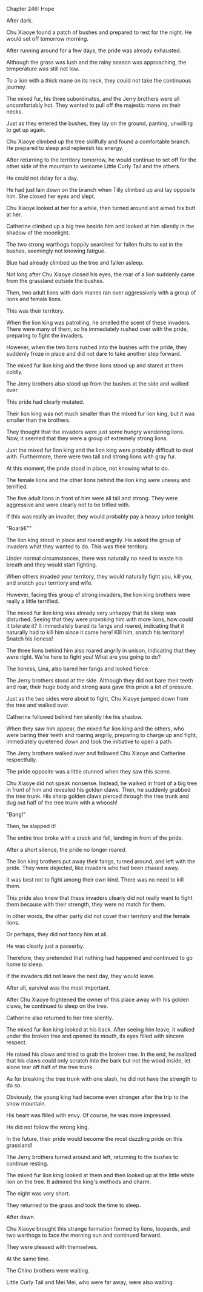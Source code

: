 Chapter 246: Hope

After dark.

Chu Xiaoye found a patch of bushes and prepared to rest for the night. He would set off tomorrow morning.

After running around for a few days, the pride was already exhausted.

Although the grass was lush and the rainy season was approaching, the temperature was still not low.

To a lion with a thick mane on its neck, they could not take the continuous journey.

The mixed fur, his three subordinates, and the Jerry brothers were all uncomfortably hot. They wanted to pull off the majestic mane on their necks.

Just as they entered the bushes, they lay on the ground, panting, unwilling to get up again.

Chu Xiaoye climbed up the tree skillfully and found a comfortable branch. He prepared to sleep and replenish his energy.

After returning to the territory tomorrow, he would continue to set off for the other side of the mountain to welcome Little Curly Tail and the others.

He could not delay for a day.

He had just lain down on the branch when Tilly climbed up and lay opposite him. She closed her eyes and slept.

Chu Xiaoye looked at her for a while, then turned around and aimed his butt at her.

Catherine climbed up a big tree beside him and looked at him silently in the shadow of the moonlight.

The two strong warthogs happily searched for fallen fruits to eat in the bushes, seemingly not knowing fatigue.

Blue had already climbed up the tree and fallen asleep.

Not long after Chu Xiaoye closed his eyes, the roar of a lion suddenly came from the grassland outside the bushes.

Then, two adult lions with dark manes ran over aggressively with a group of lions and female lions.

This was their territory.

When the lion king was patrolling, he smelled the scent of these invaders. There were many of them, so he immediately rushed over with the pride, preparing to fight the invaders.

However, when the two lions rushed into the bushes with the pride, they suddenly froze in place and did not dare to take another step forward.

The mixed fur lion king and the three lions stood up and stared at them coldly.

The Jerry brothers also stood up from the bushes at the side and walked over.

This pride had clearly mutated.

Their lion king was not much smaller than the mixed fur lion king, but it was smaller than the brothers.

They thought that the invaders were just some hungry wandering lions. Now, it seemed that they were a group of extremely strong lions.

Just the mixed fur lion king and the lion king were probably difficult to deal with. Furthermore, there were two tall and strong lions with gray fur.

At this moment, the pride stood in place, not knowing what to do.

The female lions and the other lions behind the lion king were uneasy and terrified.

The five adult lions in front of him were all tall and strong. They were aggressive and were clearly not to be trifled with.

If this was really an invader, they would probably pay a heavy price tonight.

"Roarâ€”"

The lion king stood in place and roared angrily. He asked the group of invaders what they wanted to do. This was their territory.

Under normal circumstances, there was naturally no need to waste his breath and they would start fighting.

When others invaded your territory, they would naturally fight you, kill you, and snatch your territory and wife.

However, facing this group of strong invaders, the lion king brothers were really a little terrified.

The mixed fur lion king was already very unhappy that its sleep was disturbed. Seeing that they were provoking him with more lions, how could it tolerate it? It immediately bared its fangs and roared, indicating that it naturally had to kill him since it came here\! Kill him, snatch his territory\! Snatch his lioness\!

The three lions behind him also roared angrily in unison, indicating that they were right. We're here to fight you\! What are you going to do?

The lioness, Lina, also bared her fangs and looked fierce.

The Jerry brothers stood at the side. Although they did not bare their teeth and roar, their huge body and strong aura gave this pride a lot of pressure.

Just as the two sides were about to fight, Chu Xiaoye jumped down from the tree and walked over.

Catherine followed behind him silently like his shadow.

When they saw him appear, the mixed fur lion king and the others, who were baring their teeth and roaring angrily, preparing to charge up and fight, immediately quietened down and took the initiative to open a path.

The Jerry brothers walked over and followed Chu Xiaoye and Catherine respectfully.

The pride opposite was a little stunned when they saw this scene.

Chu Xiaoye did not speak nonsense. Instead, he walked in front of a big tree in front of him and revealed his golden claws. Then, he suddenly grabbed the tree trunk. His sharp golden claws pierced through the tree trunk and dug out half of the tree trunk with a whoosh\!

"Bang\!"

Then, he slapped it\!

The entire tree broke with a crack and fell, landing in front of the pride.

After a short silence, the pride no longer roared.

The lion king brothers put away their fangs, turned around, and left with the pride. They were dejected, like invaders who had been chased away.

It was best not to fight among their own kind. There was no need to kill them.

This pride also knew that these invaders clearly did not really want to fight them because with their strength, they were no match for them.

In other words, the other party did not covet their territory and the female lions.

Or perhaps, they did not fancy him at all.

He was clearly just a passerby.

Therefore, they pretended that nothing had happened and continued to go home to sleep.

If the invaders did not leave the next day, they would leave.

After all, survival was the most important.

After Chu Xiaoye frightened the owner of this place away with his golden claws, he continued to sleep on the tree.

Catherine also returned to her tree silently.

The mixed fur lion king looked at his back. After seeing him leave, it walked under the broken tree and opened its mouth, its eyes filled with sincere respect.

He raised his claws and tried to grab the broken tree. In the end, he realized that his claws could only scratch into the bark but not the wood inside, let alone tear off half of the tree trunk.

As for breaking the tree trunk with one slash, he did not have the strength to do so.

Obviously, the young king had become even stronger after the trip to the snow mountain.

His heart was filled with envy. Of course, he was more impressed.

He did not follow the wrong king.

In the future, their pride would become the most dazzling pride on this grassland\!

The Jerry brothers turned around and left, returning to the bushes to continue resting.

The mixed fur lion king looked at them and then looked up at the little white lion on the tree. It admired the king's methods and charm.

The night was very short.

They returned to the grass and took the time to sleep.

After dawn.

Chu Xiaoye brought this strange formation formed by lions, leopards, and two warthogs to face the morning sun and continued forward.

They were pleased with themselves.

At the same time.

The Chino brothers were waiting.

Little Curly Tail and Mei Mei, who were far away, were also waiting.